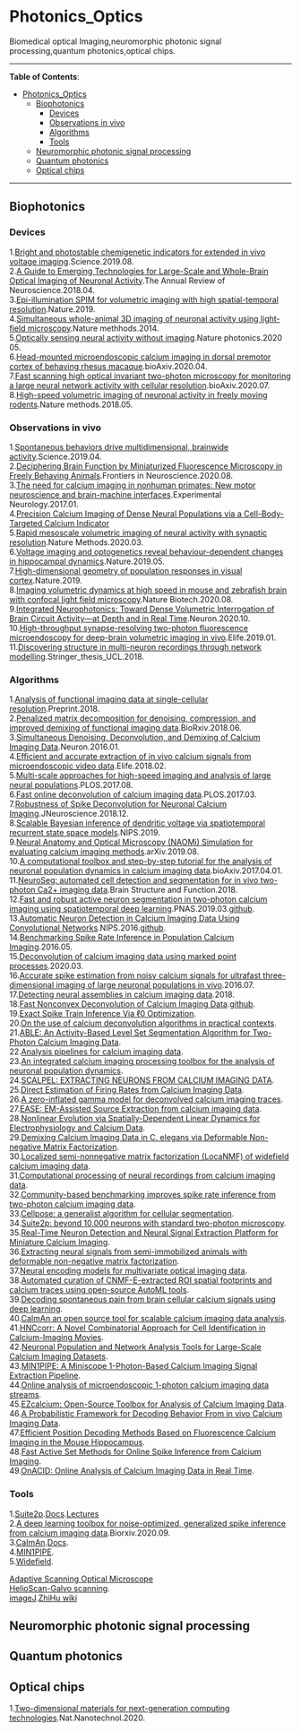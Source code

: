 # Photonics_Optics
Biomedical optical Imaging,neuromorphic photonic signal processing,quantum photonics,optical chips.

*****************

**Table of Contents**:

- [Photonics_Optics](#Photonics_Optics)
  - [Biophotonics](#Biophotonics)
    - [Devices](#Devices)
    - [Observations in vivo](#observations-in-vivo)
    - [Algorithms](#algorithms)
    - [Tools](#tools)
  - [Neuromorphic photonic signal processing](#neuromorphic-photonic-signal-processing)
  - [Quantum photonics](#quantum-photonics)
  - [Optical chips](#optical-chips)
*****************


## Biophotonics
### Devices
1.[Bright and photostable chemigenetic indicators for extended in vivo voltage imaging](https://science.sciencemag.org/content/365/6454/699).Science.2019.08.<br>
2.[A Guide to Emerging Technologies for Large-Scale and Whole-Brain Optical Imaging of Neuronal Activity](https://sci-hub.tw/10.1146/annurev-neuro-072116-031458).The Annual Review of Neuroscience.2018.04.<br>
3.[Epi-illumination SPIM for volumetric imaging with high spatial-temporal resolution](https://www.nature.com/articles/s41592-019-0401-3).Nature.2019.<br>
4.[Simultaneous whole-animal 3D imaging of neuronal activity using light-field microscopy](https://www.nature.com/articles/nmeth.2964).Nature methhods.2014.<br>
5.[Optically sensing neural activity without imaging](https://www.nature.com/articles/s41566-020-0642-9).Nature photonics.2020 05.<br>
6.[Head-mounted microendoscopic calcium imaging in dorsal premotor cortex of behaving rhesus macaque](https://www.biorxiv.org/content/10.1101/2020.04.10.996116v1.abstract).bioAxiv.2020.04.<br>
7.[Fast scanning high optical invariant two-photon microscopy for monitoring a large neural network activity with cellular resolution](https://www.biorxiv.org/content/10.1101/2020.07.14.201699v1.abstract).bioAxiv.2020.07.<br>
8.[High-speed volumetric imaging of neuronal activity in freely moving rodents](https://www.nature.com/articles/s41592-018-0008-0).Nature methods.2018.05.<br>
### Observations in vivo
1.[Spontaneous behaviors drive multidimensional, brainwide activity](https://science.sciencemag.org/content/364/6437/eaav7893.full).Science.2019.04.<br>
2.[Deciphering Brain Function by Miniaturized Fluorescence Microscopy in Freely Behaving Animals](https://www.frontiersin.org/articles/10.3389/fnins.2020.00819/full).Frontiers in Neuroscience.2020.08.<br>
3.[The need for calcium imaging in nonhuman primates: New motor neuroscience and brain-machine interfaces](https://www.sciencedirect.com/science/article/pii/S0014488616302333).Experimental Neurology.2017.01.<br>
4.[Precision Calcium Imaging of Dense Neural Populations via a Cell-Body-Targeted Calcium Indicator](https://www.sciencedirect.com/science/article/pii/S0896627320303986?via%3Dihub)<br>
5.[Rapid mesoscale volumetric imaging of neural activity with synaptic resolution](https://www.nature.com/articles/s41592-020-0760-9).Nature Methods.2020.03.<br>
6.[Voltage imaging and optogenetics reveal behaviour-dependent changes in hippocampal dynamics](https://www.nature.com/articles/s41586-019-1166-7).Nature.2019.05.<br>
7.[High-dimensional geometry of population responses in visual cortex](https://www.nature.com/articles/s41586-019-1346-5).Nature.2019.<br>
8.[Imaging volumetric dynamics at high speed in mouse and zebrafish brain with confocal light field microscopy](https://www.nature.com/articles/s41587-020-0628-7).Nature Biotech.2020.08.<br>
9.[Integrated Neurophotonics: Toward Dense Volumetric Interrogation of Brain Circuit Activity—at Depth and in Real Time](https://www.sciencedirect.com/science/article/pii/S0896627320307674).Neuron.2020.10.<br>
10.[High-throughput synapse-resolving two-photon fluorescence microendoscopy for deep-brain volumetric imaging in vivo](https://elifesciences.org/articles/40805).Elife.2019.01.<br>
11.[Discovering structure in multi-neuron recordings through network modelling](https://discovery.ucl.ac.uk/id/eprint/10041247/).Stringer_thesis_UCL.2018.<br>
### Algorithms
1.[Analysis of functional imaging data at single-cellular resolution](http://www.stat.columbia.edu/~liam/research/pubs/eftychios-chapter.pdf).Preprint.2018.<br>
2.[Penalized matrix decomposition for denoising, compression, and improved demixing of functional imaging data](https://www.biorxiv.org/content/10.1101/334706v3).BioRxiv.2018.06.<br>
3.[Simultaneous Denoising, Deconvolution, and Demixing of Calcium Imaging Data](https://www.cell.com/neuron/fulltext/S0896-6273(15)01084-3).Neuron.2016.01.<br>
4.[Efficient and accurate extraction of in vivo calcium signals from microendoscopic video data](https://elifesciences.org/articles/28728).Elife.2018.02.<br>
5.[Multi-scale approaches for high-speed imaging and analysis of large neural populations](https://journals.plos.org/ploscompbiol/article?id=10.1371/journal.pcbi.1005685).PLOS.2017.08.<br>
6.[Fast online deconvolution of calcium imaging data](https://journals.plos.org/ploscompbiol/article?id=10.1371/journal.pcbi.1005423).PLOS.2017.03.<br>
7.[Robustness of Spike Deconvolution for Neuronal Calcium Imaging](https://www.jneurosci.org/content/38/37/7976).JNeuroscience.2018.12.<br>
8.[Scalable Bayesian inference of dendritic voltage via spatiotemporal recurrent state space models](https://papers.nips.cc/paper/9206-scalable-bayesian-inference-of-dendritic-voltage-via-spatiotemporal-recurrent-state-space-models).NIPS.2019.<br>
9.[Neural Anatomy and Optical Microscopy (NAOMi) Simulation for evaluating calcium imaging methods](https://www.biorxiv.org/content/10.1101/726174v1).arXiv.2019.08.<br>
10.[A computational toolbox and step-by-step tutorial for the analysis of neuronal population dynamics in calcium imaging data](https://www.biorxiv.org/content/10.1101/103879v2).bioAxiv.2017.04.01.<br>
11.[NeuroSeg: automated cell detection and segmentation for in vivo two-photon Ca2+ imaging data](https://link.springer.com/article/10.1007/s00429-017-1545-5).Brain Structure and Function.2018.<br>
12.[Fast and robust active neuron segmentation in two-photon calcium imaging using spatiotemporal deep learning](https://www.pnas.org/content/116/17/8554#ref-28).PNAS.2019.03.[github](https://github.com/soltanianzadeh/STNeuroNet).<br>
13.[Automatic Neuron Detection in Calcium Imaging Data Using Convolutional Networks](https://papers.nips.cc/paper/6138-automatic-neuron-detection-in-calcium-imaging-data-using-convolutional-networks.pdf).NIPS.2016.[github](https://github.com/NoahApthorpe/ConvnetCellDetection).<br>
14.[Benchmarking Spike Rate Inference in Population Calcium Imaging](https://www.sciencedirect.com/science/article/pii/S0896627316300733).2016.05.<br>
15.[Deconvolution of calcium imaging data using marked point processes](https://journals.plos.org/ploscompbiol/article?id=10.1371/journal.pcbi.1007650).2020.03.<br>
16.[Accurate spike estimation from noisy calcium signals for ultrafast three-dimensional imaging of large neuronal populations in vivo](https://www.nature.com/articles/ncomms12190).2016.07.<br>
17.[Detecting neural assemblies in calcium imaging data](https://bmcbiol.biomedcentral.com/articles/10.1186/s12915-018-0606-4).2018.<br>
18.[Fast Nonconvex Deconvolution of Calcium Imaging Data](https://arxiv.org/abs/1802.07380).[github](https://github.com/jovo/oopsi).<br>
19.[Exact Spike Train Inference Via ℓ0 Optimization](https://arxiv.org/abs/1703.08644).<br>
20.[On the use of calcium deconvolution algorithms in practical contexts](https://www.biorxiv.org/content/10.1101/871137v1.full).<br>
21.[ABLE: An Activity-Based Level Set Segmentation Algorithm for Two-Photon Calcium Imaging Data](https://pubmed.ncbi.nlm.nih.gov/29085906/).<br>
22.[Analysis pipelines for calcium imaging data](https://www.sciencedirect.com/science/article/pii/S0959438818300941#bib0230).<br>
23.[An integrated calcium imaging processing toolbox for the analysis of neuronal population dynamics](https://journals.plos.org/ploscompbiol/article?id=10.1371/journal.pcbi.1005526#pcbi.1005526.s004).<br>
24.[SCALPEL: EXTRACTING NEURONS FROM CALCIUM IMAGING DATA](https://www.ncbi.nlm.nih.gov/pmc/articles/PMC6269150/pdf/nihms-997323.pdf).<br>
25.[Direct Estimation of Firing Rates from Calcium Imaging Data](https://arxiv.org/abs/1601.00364).<br>
26.[A zero-inflated gamma model for deconvolved calcium imaging traces](https://arxiv.org/abs/2006.03737).<br>
27.[EASE: EM-Assisted Source Extraction from calcium imaging data](https://www.biorxiv.org/content/10.1101/2020.03.25.007468v1.full).<br>
28.[Nonlinear Evolution via Spatially-Dependent Linear Dynamics for Electrophysiology and Calcium Data](https://nbdt.scholasticahq.com/article/13476-nonlinear-evolution-via-spatially-dependent-linear-dynamics-for-electrophysiology-and-calcium-data).<br>
29.[Demixing Calcium Imaging Data in C. elegans via Deformable Non-negative Matrix Factorization](https://link.springer.com/chapter/10.1007/978-3-030-59722-1_2).<br>
30.[Localized semi-nonnegative matrix factorization (LocaNMF) of widefield calcium imaging data](https://journals.plos.org/ploscompbiol/article?rev=1&id=10.1371/journal.pcbi.1007791).<br>
31.[Computational processing of neural recordings from calcium imaging data](https://www.sciencedirect.com/science/article/pii/S0959438818300977).<br>
32.[Community-based benchmarking improves spike rate inference from two-photon calcium imaging data](https://journals.plos.org/ploscompbiol/article?rev=2&id=10.1371/journal.pcbi.1006157).<br>
33.[Cellpose: a generalist algorithm for cellular segmentation](https://www.biorxiv.org/content/10.1101/2020.02.02.931238v1.abstract).<br>
34.[Suite2p: beyond 10,000 neurons with standard two-photon microscopy](https://www.biorxiv.org/content/10.1101/061507v2).<br>
35.[Real-Time Neuron Detection and Neural Signal Extraction Platform for Miniature Calcium Imaging](https://www.frontiersin.org/articles/10.3389/fncom.2020.00043/full?report=reader).<br>
36.[Extracting neural signals from semi-immobilized animals with deformable non-negative matrix factorization](https://www.biorxiv.org/content/10.1101/2020.07.07.192120v1.abstract).<br>
37.[Neural encoding models for multivariate optical imaging data](https://espace.library.uq.edu.au/view/UQ:f21e45d).<br>
38.[Automated curation of CNMF-E-extracted ROI spatial footprints and calcium traces using open-source AutoML tools](https://www.biorxiv.org/content/10.1101/2020.03.13.991216v1.abstract).<br>
39.[Decoding spontaneous pain from brain cellular calcium signals using deep learning](https://www.biorxiv.org/content/10.1101/2020.06.30.179374v1.abstract).<br>
40.[CaImAn an open source tool for scalable calcium imaging data analysis](https://elifesciences.org/articles/38173).<br>
41.[HNCcorr: A Novel Combinatorial Approach for Cell Identification in Calcium-Imaging Movies](https://www.ncbi.nlm.nih.gov/pmc/articles/PMC6498417/).<br>
42.[Neuronal Population and Network Analysis Tools for Large-Scale Calcium Imaging Datasets](https://search.proquest.com/docview/2272298548?pq-origsite=gscholar&fromopenview=true).<br>
43.[MIN1PIPE: A Miniscope 1-Photon-Based Calcium Imaging Signal Extraction Pipeline](https://www.sciencedirect.com/science/article/pii/S221112471830826X).<br>
44.[Online analysis of microendoscopic 1-photon calcium imaging data streams](https://www.biorxiv.org/content/10.1101/2020.01.31.929141v1.abstract).<br>
45.[EZcalcium: Open-Source Toolbox for Analysis of Calcium Imaging Data](https://www.frontiersin.org/articles/10.3389/fncir.2020.00025/full?report=reader).<br>
46.[A Probabilistic Framework for Decoding Behavior From in vivo Calcium Imaging Data](https://www.frontiersin.org/articles/10.3389/fncir.2020.00019/full?report=reader).<br>
47.[Efficient Position Decoding Methods Based on Fluorescence Calcium Imaging in the Mouse Hippocampus](https://www.mitpressjournals.org/doi/abs/10.1162/neco_a_01281).<br>
48.[Fast Active Set Methods for Online Spike Inference from Calcium Imaging](https://papers.nips.cc/paper/6505-fast-active-set-methods-for-online-spike-inference-from-calcium-imaging).<br>
49.[OnACID: Online Analysis of Calcium Imaging Data in Real Time](http://papers.nips.cc/paper/6832-onacid-online-analysis-of-calcium-imaging-data-in-real-time).<br>
### Tools
1.[Suite2p](https://github.com/MouseLand/suite2p).[Docs](https://suite2p.readthedocs.io/en/latest/index.html).[Lectures](https://www.youtube.com/watch?v=HpL5XNtC5wU&list=PLutb8FMs2QdNqL4h4NrNhSHgLGk4sXarb&index=1)<br>
2.[A deep learning toolbox for noise-optimized, generalized spike inference from calcium imaging data](https://www.biorxiv.org/content/10.1101/2020.08.31.272450v1).Biorxiv.2020.09.<br>
3.[CaImAn](https://github.com/flatironinstitute/CaImAn).[Docs](https://caiman.readthedocs.io/en/master/Overview.html).<br>
4.[MIN1PIPE](https://github.com/OtchyLab/MIN1PIPE).<br>
5.[Widefield](https://github.com/cortex-lab/widefield).<be>

[Adaptive Scanning Optical Microscope](https://www.thorlabs.com/images/Catalog/V19_07_Micros_Img.pdf)<br>
[HelioScan-Galvo scanning](http://helioscan.github.io/HelioScan/).<br>
[imageJ](https://imagej.nih.gov/ij/index.html).[ZhiHu wiki](https://zhuanlan.zhihu.com/c_1069243926476673024)<br>
## Neuromorphic photonic signal processing

## Quantum photonics

## Optical chips
1.[Two-dimensional materials for next-generation computing technologies](https://www.nature.com/articles/s41565-020-0724-3).Nat.Nanotechnol.2020.<br>
